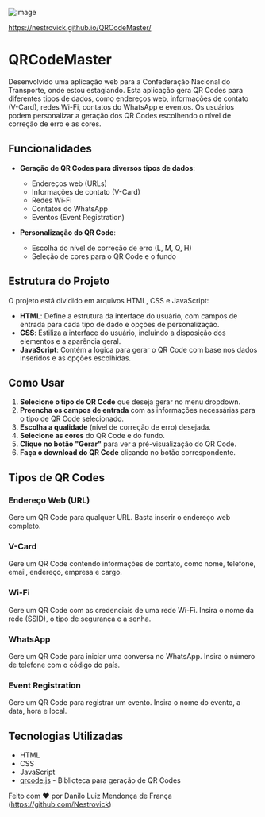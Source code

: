 ![image](https://github.com/user-attachments/assets/e261db16-ecfd-4647-9b7b-37845fa19125)


https://nestrovick.github.io/QRCodeMaster/


# QRCodeMaster

Desenvolvido uma aplicação web para a Confederação Nacional do Transporte, onde estou estagiando. Esta aplicação gera QR Codes para diferentes tipos de dados, como endereços web, informações de contato (V-Card), redes Wi-Fi, contatos do WhatsApp e eventos. Os usuários podem personalizar a geração dos QR Codes escolhendo o nível de correção de erro e as cores.

## Funcionalidades

- **Geração de QR Codes para diversos tipos de dados**:
  - Endereços web (URLs)
  - Informações de contato (V-Card)
  - Redes Wi-Fi
  - Contatos do WhatsApp
  - Eventos (Event Registration)

- **Personalização do QR Code**:
  - Escolha do nível de correção de erro (L, M, Q, H)
  - Seleção de cores para o QR Code e o fundo

## Estrutura do Projeto

O projeto está dividido em arquivos HTML, CSS e JavaScript:

- **HTML**: Define a estrutura da interface do usuário, com campos de entrada para cada tipo de dado e opções de personalização.
- **CSS**: Estiliza a interface do usuário, incluindo a disposição dos elementos e a aparência geral.
- **JavaScript**: Contém a lógica para gerar o QR Code com base nos dados inseridos e as opções escolhidas.

## Como Usar

1. **Selecione o tipo de QR Code** que deseja gerar no menu dropdown.
2. **Preencha os campos de entrada** com as informações necessárias para o tipo de QR Code selecionado.
3. **Escolha a qualidade** (nível de correção de erro) desejada.
4. **Selecione as cores** do QR Code e do fundo.
5. **Clique no botão "Gerar"** para ver a pré-visualização do QR Code.
6. **Faça o download do QR Code** clicando no botão correspondente.

## Tipos de QR Codes

### Endereço Web (URL)
Gere um QR Code para qualquer URL. Basta inserir o endereço web completo.

### V-Card
Gere um QR Code contendo informações de contato, como nome, telefone, email, endereço, empresa e cargo.

### Wi-Fi
Gere um QR Code com as credenciais de uma rede Wi-Fi. Insira o nome da rede (SSID), o tipo de segurança e a senha.

### WhatsApp
Gere um QR Code para iniciar uma conversa no WhatsApp. Insira o número de telefone com o código do país.

### Event Registration
Gere um QR Code para registrar um evento. Insira o nome do evento, a data, hora e local.

## Tecnologias Utilizadas

- HTML
- CSS
- JavaScript
- [qrcode.js](https://davidshimjs.github.io/qrcodejs/) - Biblioteca para geração de QR Codes



Feito com ❤️ por Danilo Luiz Mendonça de França (https://github.com/Nestrovick)
